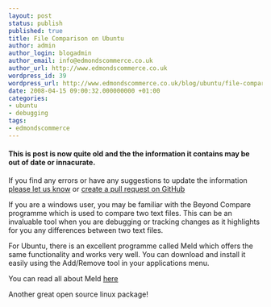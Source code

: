 ```yaml
---
layout: post
status: publish
published: true
title: File Comparison on Ubuntu
author: admin
author_login: blogadmin
author_email: info@edmondscommerce.co.uk
author_url: http://www.edmondscommerce.co.uk
wordpress_id: 39
wordpress_url: http://www.edmondscommerce.co.uk/blog/ubuntu/file-comparison-on-ubuntu/
date: 2008-04-15 09:00:32.000000000 +01:00
categories:
- ubuntu
- debugging
tags:
- edmondscommerce
---
```

<div class="oldpost"><h4>This is post is now quite old and the the information it contains may be out of date or innacurate.</h4>
<p>
If you find any errors or have any suggestions to update the information <a href="http://edmondscommerce.github.io/contact-us/index.html">please let us know</a>
or <a href="https://github.com/edmondscommerce/edmondscommerce.github.io">create a pull request on GitHub</a>
</p>
</div>
If you are a windows user, you may be familiar with the Beyond Compare programme which is used to compare two text files. This can be an invaluable tool when you are debugging or tracking changes as it highlights for you any differences between two text files.

For Ubuntu, there is an excellent programme called Meld which offers the same functionality and works very well. You can download and install it easily using the Add/Remove tool in your applications menu.

You can read all about Meld <a href="http://meld.sourceforge.net/">here</a>

Another great open source linux package!
